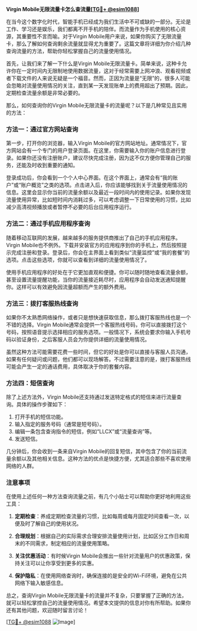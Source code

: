 **Virgin Mobile无限流量卡怎么查流量[[TG💪+ @esim1088](https://t.me/s/esim1088)]**

在当今这个数字化时代，智能手机已经成为我们生活中不可或缺的一部分。无论是工作、学习还是娱乐，我们都离不开手机的陪伴。而流量作为手机使用的核心资源，其重要性不言而喻。对于Virgin Mobile用户来说，如果你购买了无限流量卡，那么了解如何查询剩余流量就显得尤为重要了。这篇文章将详细为你介绍几种查询流量的方法，帮助你轻松掌握自己的流量使用情况。

首先，让我们来了解一下什么是Virgin Mobile无限流量卡。简单来说，这种卡允许你在一定时间内无限制地使用数据流量，这对于经常需要上网冲浪、观看视频或者下载文件的人来说无疑是一个福音。然而，正因为流量是“无限”的，很多人可能会忽略对流量使用情况的关注，直到某一天发现账单上的费用超出了预期。因此，定期检查流量余额是非常必要的。

那么，如何查询你的Virgin Mobile无限流量卡的流量呢？以下是几种常见且实用的方法：

### 方法一：通过官方网站查询

第一步，打开你的浏览器，输入Virgin Mobile的官方网站地址。通常情况下，官方网站会有一个专门的用户登录页面。在这里，你需要输入你的账户信息进行登录。如果你还没有注册账户，建议尽快完成注册，因为这不仅方便你管理自己的服务，还能及时收到重要的通知。

登录成功后，你会看到一个个人中心界面。在这个界面上，通常会有“我的账户”或“账户概览”之类的选项。点击进入后，你应该能够找到关于流量使用情况的信息。这里会显示你当前的流量余额以及最近一段时间内的使用记录。如果你发现流量使用异常，比如短时间内消耗过多，可以考虑调整一下日常使用的习惯，比如减少高清视频播放或者暂停不必要的后台应用程序运行。

### 方法二：通过手机应用程序查询

随着移动互联网的发展，越来越多的服务提供商推出了自己的手机应用程序。Virgin Mobile也不例外。下载并安装官方的应用程序到你的手机上，然后按照提示完成注册和登录。登录后，你会在主界面上看到类似“流量监控”或“我的套餐”的选项。点击这些选项，你就可以查看到详细的流量使用情况了。

使用手机应用程序的好处在于它更加直观和便捷。你可以随时随地查看流量余额，甚至设置流量提醒功能，当你的流量接近耗尽时，应用程序会自动发送通知提醒你。这样可以有效避免因流量超额而产生的额外费用。

### 方法三：拨打客服热线查询

如果你不太熟悉网络操作，或者只是想快速获取信息，那么拨打客服热线也是一个不错的选择。Virgin Mobile通常会提供一个客服热线号码，你可以直接拨打这个号码，按照语音提示选择相应的服务选项。一般情况下，系统会要求你输入手机号码以验证身份，之后客服人员会为你提供详细的流量使用情况。

虽然这种方法可能需要花费一些时间，但它的好处是你可以直接与客服人员沟通，如果有任何疑问或问题，他们都可以现场解答。不过需要注意的是，拨打客服热线可能会产生一定的通话费用，具体取决于你的套餐内容。

### 方法四：短信查询

除了上述方法外，Virgin Mobile还支持通过发送特定格式的短信来进行流量查询。具体的操作步骤如下：

1. 打开手机的短信功能。
2. 输入指定的服务号码（通常是短号码）。
3. 编辑一条包含查询指令的短信，例如“LLCX”或“流量查询”等。
4. 发送短信。

几分钟后，你会收到一条来自Virgin Mobile的回复短信，其中包含了你的当前流量余额以及其他相关信息。这种方法的优点是快捷方便，尤其适合那些不喜欢使用网络的人群。

### 注意事项

在使用上述任何一种方法查询流量之前，有几个小贴士可以帮助你更好地利用这些工具：

1. **定期检查**：养成定期检查流量的习惯，比如每周或每月固定时间查看一次，以便及时了解自己的使用状况。
   
2. **合理规划**：根据自己的实际需求合理安排流量使用计划，比如区分工作日和周末的不同需求，制定相应的流量使用策略。

3. **关注优惠活动**：有时候Virgin Mobile会推出一些针对流量用户的优惠政策，保持关注可以让你享受到更多的实惠。

4. **保护隐私**：在使用网络查询时，确保连接的是安全的Wi-Fi环境，避免在公共网络下输入敏感信息。

总之，查询Virgin Mobile无限流量卡的流量并不复杂，只要掌握了正确的方法，就可以轻松掌控自己的流量使用情况。希望本文提供的信息对你有所帮助。如果你还有其他问题，欢迎随时留言讨论！

[[TG💪+ @esim1088](https://t.me/s/esim1088) ![Image](https://i.postimg.cc/4NQfJmqS/Snipaste-2025-05-13-00-14-12.png)]